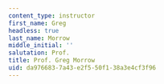 ```yaml
---
content_type: instructor
first_name: Greg
headless: true
last_name: Morrow
middle_initial: ''
salutation: Prof.
title: Prof. Greg Morrow
uid: da976683-7a43-e2f5-50f1-38a3e4cf3f96
---
```

